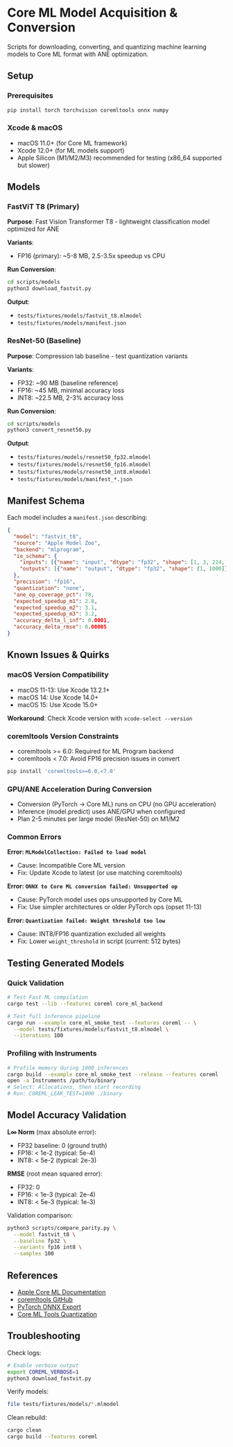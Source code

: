 # Core ML Model Acquisition & Conversion

Scripts for downloading, converting, and quantizing machine learning models to Core ML format with ANE optimization.

## Setup

### Prerequisites

```bash
pip install torch torchvision coremltools onnx numpy
```

### Xcode & macOS

- macOS 11.0+ (for Core ML framework)
- Xcode 12.0+ (for ML models support)
- Apple Silicon (M1/M2/M3) recommended for testing (x86_64 supported but slower)

## Models

### FastViT T8 (Primary)

**Purpose**: Fast Vision Transformer T8 - lightweight classification model optimized for ANE

**Variants**:
- FP16 (primary): ~5-8 MB, 2.5-3.5x speedup vs CPU

**Run Conversion**:
```bash
cd scripts/models
python3 download_fastvit.py
```

**Output**:
- `tests/fixtures/models/fastvit_t8.mlmodel`
- `tests/fixtures/models/manifest.json`

### ResNet-50 (Baseline)

**Purpose**: Compression lab baseline - test quantization variants

**Variants**:
- FP32: ~90 MB (baseline reference)
- FP16: ~45 MB, minimal accuracy loss
- INT8: ~22.5 MB, 2-3% accuracy loss

**Run Conversion**:
```bash
cd scripts/models
python3 convert_resnet50.py
```

**Output**:
- `tests/fixtures/models/resnet50_fp32.mlmodel`
- `tests/fixtures/models/resnet50_fp16.mlmodel`
- `tests/fixtures/models/resnet50_int8.mlmodel`
- `tests/fixtures/models/manifest_*.json`

## Manifest Schema

Each model includes a `manifest.json` describing:

```json
{
  "model": "fastvit_t8",
  "source": "Apple Model Zoo",
  "backend": "mlprogram",
  "io_schema": {
    "inputs": [{"name": "input", "dtype": "fp32", "shape": [1, 3, 224, 224]}],
    "outputs": [{"name": "output", "dtype": "fp32", "shape": [1, 1000]}]
  },
  "precision": "fp16",
  "quantization": "none",
  "ane_op_coverage_pct": 78,
  "expected_speedup_m1": 2.8,
  "expected_speedup_m2": 3.1,
  "expected_speedup_m3": 3.2,
  "accuracy_delta_l_inf": 0.0001,
  "accuracy_delta_rmse": 0.00005
}
```

## Known Issues & Quirks

### macOS Version Compatibility

- macOS 11-13: Use Xcode 13.2.1+
- macOS 14: Use Xcode 14.0+
- macOS 15: Use Xcode 15.0+

**Workaround**: Check Xcode version with `xcode-select --version`

### coremltools Version Constraints

- coremltools >= 6.0: Required for ML Program backend
- coremltools < 7.0: Avoid FP16 precision issues in convert

```bash
pip install 'coremltools>=6.0,<7.0'
```

### GPU/ANE Acceleration During Conversion

- Conversion (PyTorch → Core ML) runs on CPU (no GPU acceleration)
- Inference (model.predict) uses ANE/GPU when configured
- Plan 2-5 minutes per large model (ResNet-50) on M1/M2

### Common Errors

**Error: `MLModelCollection: Failed to load model`**
- Cause: Incompatible Core ML version
- Fix: Update Xcode to latest (or use matching coremltools)

**Error: `ONNX to Core ML conversion failed: Unsupported op`**
- Cause: PyTorch model uses ops unsupported by Core ML
- Fix: Use simpler architectures or older PyTorch ops (opset 11-13)

**Error: `Quantization failed: Weight threshold too low`**
- Cause: INT8/FP16 quantization excluded all weights
- Fix: Lower `weight_threshold` in script (current: 512 bytes)

## Testing Generated Models

### Quick Validation

```bash
# Test Fast ML compilation
cargo test --lib --features coreml core_ml_backend

# Test full inference pipeline
cargo run --example core_ml_smoke_test --features coreml -- \
  --model tests/fixtures/models/fastvit_t8.mlmodel \
  --iterations 100
```

### Profiling with Instruments

```bash
# Profile memory during 1000 inferences
cargo build --example core_ml_smoke_test --release --features coreml
open -a Instruments /path/to/binary
# Select: Allocations, then start recording
# Run: COREML_LEAK_TEST=1000 ./binary
```

## Model Accuracy Validation

**L∞ Norm** (max absolute error):
- FP32 baseline: 0 (ground truth)
- FP16: < 1e-2 (typical: 5e-4)
- INT8: < 5e-2 (typical: 2e-3)

**RMSE** (root mean squared error):
- FP32: 0
- FP16: < 1e-3 (typical: 2e-4)
- INT8: < 5e-3 (typical: 1e-3)

Validation comparison:
```bash
python3 scripts/compare_parity.py \
  --model fastvit_t8 \
  --baseline fp32 \
  --variants fp16 int8 \
  --samples 100
```

## References

- [Apple Core ML Documentation](https://developer.apple.com/documentation/coreml)
- [coremltools GitHub](https://github.com/apple/coremltools)
- [PyTorch ONNX Export](https://pytorch.org/docs/stable/onnx.html)
- [Core ML Tools Quantization](https://apple.github.io/coremltools/docs-guides/)

## Troubleshooting

Check logs:
```bash
# Enable verbose output
export COREML_VERBOSE=1
python3 download_fastvit.py
```

Verify models:
```bash
file tests/fixtures/models/*.mlmodel
```

Clean rebuild:
```bash
cargo clean
cargo build --features coreml
```
